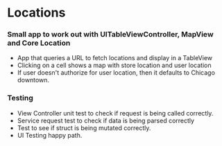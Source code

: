 # Locations

### Small app to work out with UITableViewController, MapView and Core Location

* App that queries a URL to fetch locations and display in a TableView
* Clicking on a cell shows a map with store location and user location
* If user doesn't authorize for user location, then it defaults to Chicago downtown.

### Testing

* View Controller unit test to check if request is being called correctly.
* Service request test to check if data is being parsed correctly
* Test to see if struct is being mutated correctly.
* UI Testing happy path.
